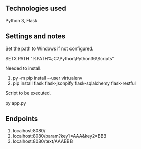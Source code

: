 
Technologies used
-----------------------------------------------------------------------------------------
Python 3, Flask

Settings and notes
-----------------------------------------------------------------------------------------
Set the path to Windows if not configured.

SETX PATH "%PATH%;C:\Python\Python36\Scripts"

Needed to install.

1. py -m pip install --user virtualenv
2. pip install flask flask-jsonpify flask-sqlalchemy flask-restful

Script to be executed.

py app.py

Endpoints
-----------------------------------------------------------------------------------------
1. localhost:8080/
2. localhost:8080/param?key1=AAA&key2=BBB
3. localhost:8080/text/AAABBB
